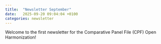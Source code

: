 ```yaml
---
title:  "Newsletter September"
date:   2025-09-20 09:04:04 +0100
categories: newsletter
---
```


Welcome to the first newsletter for the Comparative Panel File (CPF) Open Harmonization!
